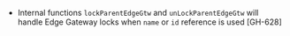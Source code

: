 * Internal functions `lockParentEdgeGtw` and `unLockParentEdgeGtw` will handle Edge Gateway locks when `name` or `id` reference is used [GH-628]
